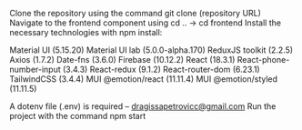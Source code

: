 Clone the repository using the command git clone (repository URL)
Navigate to the frontend component using cd .. -> cd frontend
Install the necessary technologies with npm install:

Material UI (5.15.20)
Material UI lab (5.0.0-alpha.170)
ReduxJS toolkit (2.2.5)
Axios (1.7.2)
Date-fns (3.6.0)
Firebase (10.12.2)
React (18.3.1)
React-phone-number-input (3.4.3)
React-redux (9.1.2)
React-router-dom (6.23.1)
TailwindCSS (3.4.4)
MUI @emotion/react (11.11.4)
MUI @emotion/styled (11.11.5)

A dotenv file (.env) is required – dragissapetrovicc@gmail.com
Run the project with the command npm start